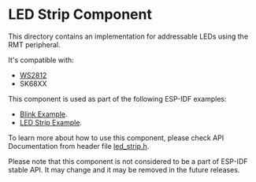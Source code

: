 # LED Strip Component

This directory contains an implementation for addressable LEDs using the RMT peripheral.

It's compatible with:

* [WS2812](http://www.world-semi.com/Certifications/WS2812B.html)
* SK68XX

This component is used as part of the following ESP-IDF examples:
- [Blink Example](../../get-started/blink).
- [LED Strip Example](../../peripherals/rmt/led_strip).

To learn more about how to use this component, please check API Documentation from header file [led_strip.h](./include/led_strip.h).

Please note that this component is not considered to be a part of ESP-IDF stable API. It may change and it may be removed in the future releases.